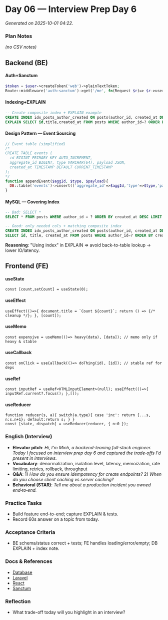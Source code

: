 # Day 06 — Interview Prep Day 6

_Generated on 2025-10-01 04:22._

### Plan Notes
_(no CSV notes)_

## Backend (BE)

#### Auth+Sanctum
```php
$token = $user->createToken('web')->plainTextToken;
Route::middleware('auth:sanctum')->get('/me', fn(Request $r)=> $r->user());
```

#### Indexing+EXPLAIN
```sql
-- Create composite index + EXPLAIN example
CREATE INDEX idx_posts_author_created ON posts(author_id, created_at DESC);
EXPLAIN SELECT id,title,created_at FROM posts WHERE author_id=? ORDER BY created_at DESC LIMIT 20;
```

#### Design Pattern — Event Sourcing
```php
// Event table (simplified)
/*
CREATE TABLE events (
  id BIGINT PRIMARY KEY AUTO_INCREMENT,
  aggregate_id BIGINT, type VARCHAR(64), payload JSON,
  created_at TIMESTAMP DEFAULT CURRENT_TIMESTAMP
);
*/
function appendEvent($aggId, $type, $payload){
  DB::table('events')->insert(['aggregate_id'=>$aggId,'type'=>$type,'payload'=>json_encode($payload)]);
}
```

#### MySQL — Covering Index
```sql
-- Bad: SELECT *
SELECT * FROM posts WHERE author_id = ? ORDER BY created_at DESC LIMIT 20;

-- Good: only needed cols + matching composite index
CREATE INDEX idx_posts_author_created ON posts(author_id, created_at DESC);
SELECT id, title, created_at FROM posts WHERE author_id=? ORDER BY created_at DESC LIMIT 20;
```
**Reasoning**: "Using index" in EXPLAIN => avoid back-to-table lookup → lower IO/latency.


## Frontend (FE)

#### useState
```tsx
const [count,setCount] = useState(0);
```

#### useEffect
```tsx
useEffect(()=>{ document.title = `Count ${count}`; return () => {/* cleanup */}; }, [count]);
```

#### useMemo
```tsx
const expensive = useMemo(()=> heavy(data), [data]); // memo only if heavy & stable
```

#### useCallback
```tsx
const onClick = useCallback(()=> doThing(id), [id]); // stable ref for deps
```

#### useRef
```tsx
const inputRef = useRef<HTMLInputElement>(null); useEffect(()=>{ inputRef.current?.focus(); },[]);
```

#### useReducer
```tsx
function reducer(s, a){ switch(a.type){ case 'inc': return {...s, n:s.n+1}; default:return s; } }
const [state, dispatch] = useReducer(reducer, { n:0 });
```

### English (Interview)
- **Elevator pitch**: *Hi, I'm Minh, a backend-leaning full‑stack engineer. Today I focused on interview prep day 6 and captured the trade‑offs I'd present in interviews.*
- **Vocabulary**: denormalization, isolation level, latency, memoization, rate limiting, retries, rollback, throughput
- **Q&A**: 1) *How do you ensure idempotency for create endpoints?*  2) *When do you choose client caching vs server caching?*
- **Behavioral (STAR)**: *Tell me about a production incident you owned end‑to‑end.*


### Practice Tasks
- Build feature end-to-end; capture EXPLAIN & tests.
- Record 60s answer on a topic from today.

### Acceptance Criteria
- BE schema/status correct + tests; FE handles loading/error/empty; DB EXPLAIN + index note.

### Docs & References
- [Database](https://dev.mysql.com/doc/)
- [Laravel](https://laravel.com/docs)
- [React](https://react.dev/learn)
- [Sanctum](https://laravel.com/docs/sanctum)

### Reflection
- What trade-off today will you highlight in an interview?